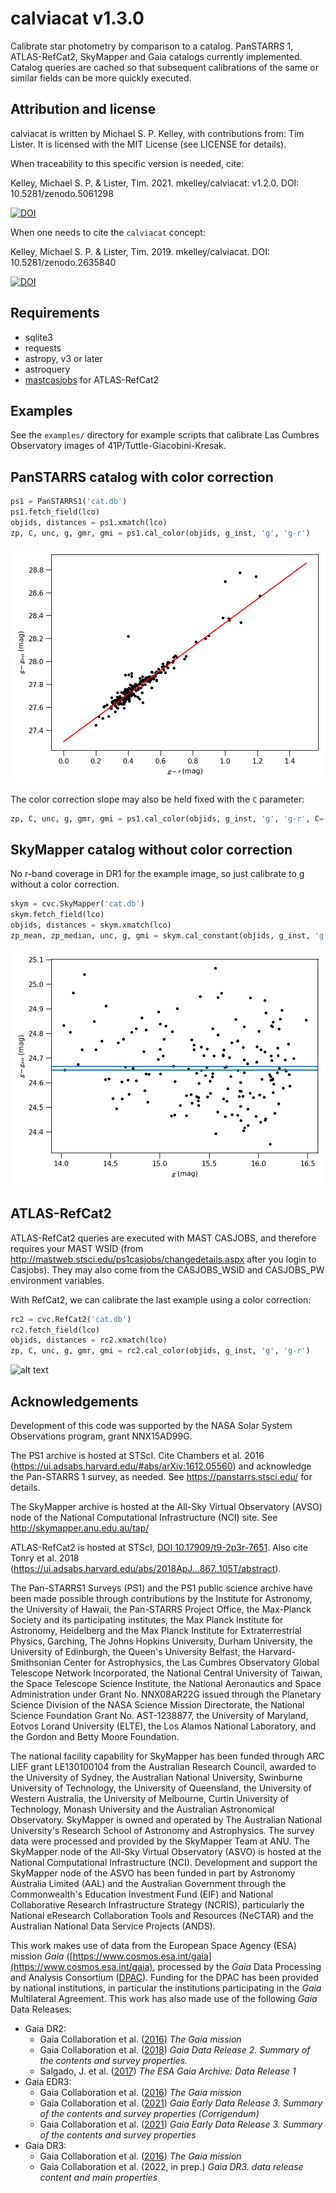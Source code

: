 # calviacat v1.3.0
Calibrate star photometry by comparison to a catalog.  PanSTARRS 1, ATLAS-RefCat2, SkyMapper and Gaia catalogs currently implemented.  Catalog queries are cached so that subsequent calibrations of the same or similar fields can be more quickly executed.

## Attribution and license

calviacat is written by Michael S. P. Kelley, with contributions from: Tim Lister.  It is licensed with the MIT License (see LICENSE for details).

When traceability to this specific version is needed, cite:

Kelley, Michael S. P. & Lister, Tim. 2021.  mkelley/calviacat: v1.2.0.  DOI: 10.5281/zenodo.5061298

[![DOI](https://zenodo.org/badge/DOI/10.5281/zenodo.5061298.svg)](https://doi.org/10.5281/zenodo.5061298)

When one needs to cite the `calviacat` concept:

Kelley, Michael S. P. & Lister, Tim. 2019.  mkelley/calviacat.  DOI: 10.5281/zenodo.2635840

[![DOI](https://zenodo.org/badge/DOI/10.5281/zenodo.2635840.svg)](https://doi.org/10.5281/zenodo.2635840)

## Requirements

* sqlite3
* requests
* astropy, v3 or later
* astroquery
* [mastcasjobs](https://github.com/rlwastro/mastcasjobs) for ATLAS-RefCat2

## Examples

See the `examples/` directory for example scripts that calibrate Las
Cumbres Observatory images of 41P/Tuttle-Giacobini-Kresak.

## PanSTARRS catalog with color correction

``` python
ps1 = PanSTARRS1('cat.db')
ps1.fetch_field(lco)
objids, distances = ps1.xmatch(lco)
zp, C, unc, g, gmr, gmi = ps1.cal_color(objids, g_inst, 'g', 'g-r')
```

![alt text](examples/lco-ps1-color-corrected.png "PanSTARRS 1, with color correction, best-fit calibration")

The color correction slope may also be held fixed with the `C` parameter:

``` python
zp, C, unc, g, gmr, gmi = ps1.cal_color(objids, g_inst, 'g', 'g-r', C=-0.089)
```

## SkyMapper catalog without color correction

No r-band coverage in DR1 for the example image, so just calibrate to g without a color correction.

``` python
skym = cvc.SkyMapper('cat.db')
skym.fetch_field(lco)
objids, distances = skym.xmatch(lco)
zp_mean, zp_median, unc, g, gmi = skym.cal_constant(objids, g_inst, 'g')
```

![alt text](examples/lco-skymapper-constant.png "SkyMapper, no color correction, best-fit calibration")

## ATLAS-RefCat2

ATLAS-RefCat2 queries are executed with MAST CASJOBS, and therefore requires your MAST WSID (from <http://mastweb.stsci.edu/ps1casjobs/changedetails.aspx> after you login to Casjobs).  They may also come from the CASJOBS_WSID and CASJOBS_PW environment variables.

With RefCat2, we can calibrate the last example using a color correction:


``` python
rc2 = cvc.RefCat2('cat.db')
rc2.fetch_field(lco)
objids, distances = rc2.xmatch(lco)
zp, C, unc, g, gmr, gmi = rc2.cal_color(objids, g_inst, 'g', 'g-r')
```

![alt text](examples/lco-refcat2-color-corrected.png "ATLAS-RefCat2, with color correction, best-fit calibration")

## Acknowledgements

Development of this code was supported by the NASA Solar System Observations program, grant NNX15AD99G.

The PS1 archive is hosted at STScI.  Cite Chambers et al. 2016 (https://ui.adsabs.harvard.edu/#abs/arXiv:1612.05560) and acknowledge the Pan-STARRS 1 survey, as needed.  See https://panstarrs.stsci.edu/ for details.

The SkyMapper archive is hosted at the All-Sky Virtual Observatory (AVSO) node of the National Computational Infrastructure (NCI) site.  See http://skymapper.anu.edu.au/tap/

ATLAS-RefCat2 is hosted at STScI, [DOI 10.17909/t9-2p3r-7651](http://dx.doi.org/10.17909/t9-2p3r-7651).  Also cite Tonry et al. 2018 (https://ui.adsabs.harvard.edu/abs/2018ApJ...867..105T/abstract).

The Pan-STARRS1 Surveys (PS1) and the PS1 public science archive have been made possible through contributions by the Institute for Astronomy, the University of Hawaii, the Pan-STARRS Project Office, the Max-Planck Society and its participating institutes, the Max Planck Institute for Astronomy, Heidelberg and the Max Planck Institute for Extraterrestrial Physics, Garching, The Johns Hopkins University, Durham University, the University of Edinburgh, the Queen's University Belfast, the Harvard-Smithsonian Center for Astrophysics, the Las Cumbres Observatory Global Telescope Network Incorporated, the National Central University of Taiwan, the Space Telescope Science Institute, the National Aeronautics and Space Administration under Grant No. NNX08AR22G issued through the Planetary Science Division of the NASA Science Mission Directorate, the National Science Foundation Grant No. AST-1238877, the University of Maryland, Eotvos Lorand University (ELTE), the Los Alamos National Laboratory, and the Gordon and Betty Moore Foundation.

The national facility capability for SkyMapper has been funded through ARC LIEF grant LE130100104 from the Australian Research Council, awarded to the University of Sydney, the Australian National University, Swinburne University of Technology, the University of Queensland, the University of Western Australia, the University of Melbourne, Curtin University of Technology, Monash University and the Australian Astronomical Observatory. SkyMapper is owned and operated by The Australian National University's Research School of Astronomy and Astrophysics. The survey data were processed and provided by the SkyMapper Team at ANU. The SkyMapper node of the All-Sky Virtual Observatory (ASVO) is hosted at the National Computational Infrastructure (NCI). Development and support the SkyMapper node of the ASVO has been funded in part by Astronomy Australia Limited (AAL) and the Australian Government through the Commonwealth's Education Investment Fund (EIF) and National Collaborative Research Infrastructure Strategy (NCRIS), particularly the National eResearch Collaboration Tools and Resources (NeCTAR) and the Australian National Data Service Projects (ANDS).

This work makes use of data from the European Space Agency (ESA) mission *Gaia* ([https://www.cosmos.esa.int/gaia](https://www.cosmos.esa.int/gaia), processed by the *Gaia*
Data Processing and Analysis Consortium ([DPAC](https://www.cosmos.esa.int/web/gaia/dpac/consortium)). Funding for the DPAC has been provided by national institutions, in particular the institutions participating in the *Gaia* Multilateral Agreement. This work has also made use of the following *Gaia* Data Releases:

* Gaia DR2:
  * Gaia Collaboration et al. ([2016](http://dx.doi.org/10.1051/0004-6361/201629272)) *The Gaia mission*
  * Gaia Collaboration et al. ([2018](https://doi.org/10.1051/0004-6361/201833051)) *Gaia Data Release 2. Summary of the contents and survey properties.*
  * Salgado, J. et al. ([2017](http://dx.doi.org/10.1016/j.ascom.2017.08.002)) *The ESA Gaia Archive: Data Release 1*
* Gaia EDR3:
  * Gaia Collaboration et al. ([2016](http://dx.doi.org/10.1051/0004-6361/201629272)) *The Gaia mission*
  * Gaia Collaboration et al. ([2021](https://doi.org/10.1051/0004-6361/202039657e)) *Gaia Early Data Release 3. Summary of the contents and survey properties (Corrigendum)*
  * Gaia Collaboration et al. ([2021](https://doi.org/10.1051/0004-6361/202039657)) *Gaia Early Data Release 3. Summary of the contents and survey properties*
* Gaia DR3:
  * Gaia Collaboration et al. ([2016](http://dx.doi.org/10.1051/0004-6361/201629272)) *The Gaia mission*
  * Gaia Collaboration et al. (2022, in prep.) *Gaia DR3. data release content and main properties*
